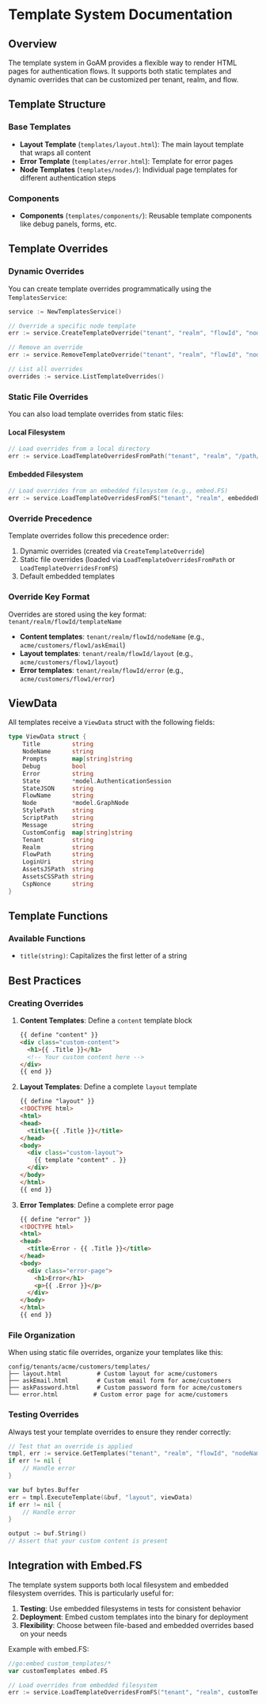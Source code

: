 # Template System Documentation

## Overview

The template system in GoAM provides a flexible way to render HTML pages for authentication flows. It supports both static templates and dynamic overrides that can be customized per tenant, realm, and flow.

## Template Structure

### Base Templates
- **Layout Template** (`templates/layout.html`): The main layout template that wraps all content
- **Error Template** (`templates/error.html`): Template for error pages
- **Node Templates** (`templates/nodes/`): Individual page templates for different authentication steps

### Components
- **Components** (`templates/components/`): Reusable template components like debug panels, forms, etc.

## Template Overrides

### Dynamic Overrides

You can create template overrides programmatically using the `TemplatesService`:

```go
service := NewTemplatesService()

// Override a specific node template
err := service.CreateTemplateOverride("tenant", "realm", "flowId", "nodeName", templateString)

// Remove an override
err := service.RemoveTemplateOverride("tenant", "realm", "flowId", "nodeName")

// List all overrides
overrides := service.ListTemplateOverrides()
```

### Static File Overrides

You can also load template overrides from static files:

#### Local Filesystem
```go
// Load overrides from a local directory
err := service.LoadTemplateOverridesFromPath("tenant", "realm", "/path/to/templates")
```

#### Embedded Filesystem
```go
// Load overrides from an embedded filesystem (e.g., embed.FS)
err := service.LoadTemplateOverridesFromFS("tenant", "realm", embeddedFS, "templates")
```

### Override Precedence

Template overrides follow this precedence order:
1. Dynamic overrides (created via `CreateTemplateOverride`)
2. Static file overrides (loaded via `LoadTemplateOverridesFromPath` or `LoadTemplateOverridesFromFS`)
3. Default embedded templates

### Override Key Format

Overrides are stored using the key format: `tenant/realm/flowId/templateName`

- **Content templates**: `tenant/realm/flowId/nodeName` (e.g., `acme/customers/flow1/askEmail`)
- **Layout templates**: `tenant/realm/flowId/layout` (e.g., `acme/customers/flow1/layout`)
- **Error templates**: `tenant/realm/flowId/error` (e.g., `acme/customers/flow1/error`)

## ViewData

All templates receive a `ViewData` struct with the following fields:

```go
type ViewData struct {
    Title         string
    NodeName      string
    Prompts       map[string]string
    Debug         bool
    Error         string
    State         *model.AuthenticationSession
    StateJSON     string
    FlowName      string
    Node          *model.GraphNode
    StylePath     string
    ScriptPath    string
    Message       string
    CustomConfig  map[string]string
    Tenant        string
    Realm         string
    FlowPath      string
    LoginUri      string
    AssetsJSPath  string
    AssetsCSSPath string
    CspNonce      string
}
```

## Template Functions

### Available Functions
- `title(string)`: Capitalizes the first letter of a string

## Best Practices

### Creating Overrides

1. **Content Templates**: Define a `content` template block
   ```html
   {{ define "content" }}
   <div class="custom-content">
     <h1>{{ .Title }}</h1>
     <!-- Your custom content here -->
   </div>
   {{ end }}
   ```

2. **Layout Templates**: Define a complete `layout` template
   ```html
   {{ define "layout" }}
   <!DOCTYPE html>
   <html>
   <head>
     <title>{{ .Title }}</title>
   </head>
   <body>
     <div class="custom-layout">
       {{ template "content" . }}
     </div>
   </body>
   </html>
   {{ end }}
   ```

3. **Error Templates**: Define a complete error page
   ```html
   {{ define "error" }}
   <!DOCTYPE html>
   <html>
   <head>
     <title>Error - {{ .Title }}</title>
   </head>
   <body>
     <div class="error-page">
       <h1>Error</h1>
       <p>{{ .Error }}</p>
     </div>
   </body>
   </html>
   {{ end }}
   ```

### File Organization

When using static file overrides, organize your templates like this:
```
config/tenants/acme/customers/templates/
├── layout.html          # Custom layout for acme/customers
├── askEmail.html        # Custom email form for acme/customers
├── askPassword.html     # Custom password form for acme/customers
└── error.html          # Custom error page for acme/customers
```

### Testing Overrides

Always test your template overrides to ensure they render correctly:

```go
// Test that an override is applied
tmpl, err := service.GetTemplates("tenant", "realm", "flowId", "nodeName")
if err != nil {
    // Handle error
}

var buf bytes.Buffer
err = tmpl.ExecuteTemplate(&buf, "layout", viewData)
if err != nil {
    // Handle error
}

output := buf.String()
// Assert that your custom content is present
```

## Integration with Embed.FS

The template system supports both local filesystem and embedded filesystem overrides. This is particularly useful for:

1. **Testing**: Use embedded filesystems in tests for consistent behavior
2. **Deployment**: Embed custom templates into the binary for deployment
3. **Flexibility**: Choose between file-based and embedded overrides based on your needs

Example with embed.FS:
```go
//go:embed custom_templates/*
var customTemplates embed.FS

// Load overrides from embedded filesystem
err := service.LoadTemplateOverridesFromFS("tenant", "realm", customTemplates, "custom_templates")
```
